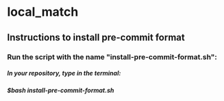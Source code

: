 # local_match

## Instructions to install pre-commit format
### Run the script with the name "install-pre-commit-format.sh":
##### In your repository, type in the terminal:
##### $bash install-pre-commit-format.sh 
